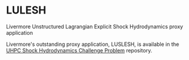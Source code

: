 LULESH
======

Livermore Unstructured Lagrangian Explicit Shock Hydrodynamics proxy application

Livermore's outstanding proxy application, LUSLESH, is available
in the [UHPC Shock Hydrodynamics Challenge Problem](https://computation.llnl.gov/casc/ShockHydro/)
repository.
